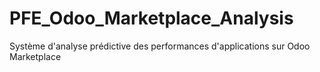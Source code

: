 # PFE_Odoo_Marketplace_Analysis
Système d'analyse prédictive des performances d'applications sur Odoo Marketplace
